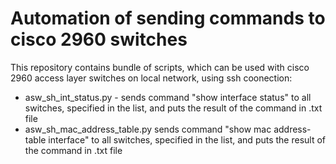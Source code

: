 # Automation of sending commands to cisco 2960 switches
This repository contains bundle of scripts, which can be used with cisco 2960 access layer switches on local network, using ssh coonection: 

* asw_sh_int_status.py - sends command "show interface status" to all switches, specified in the list, and puts the result of the command in .txt file  
* asw_sh_mac_address_table.py sends command "show mac address-table interface" to all switches, specified in the list, and puts the result of the command in .txt file



